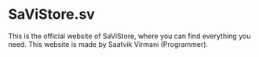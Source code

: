 # SaViStore.sv
This is the official website of SaViStore, where you can find everything you need. This website is made by Saatvik Virmani (Programmer).
